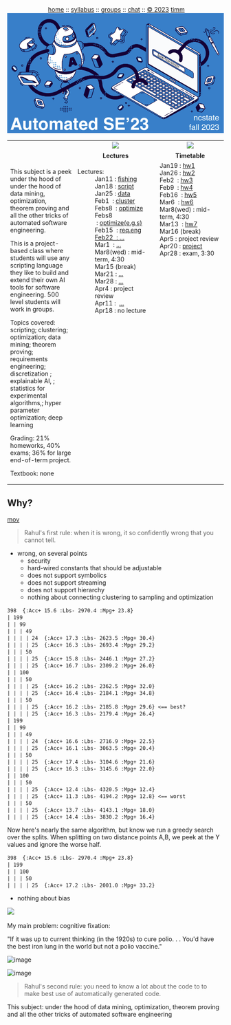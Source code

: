 <a name=top><br>
  <p align=center>&nbsp;<a href="/README.md#top">home</a> ::
  <a href="/docs/syllabus.md#top">syllabus</a> ::
  <a href="https://docs.google.com/spreadsheets/d/1YHZPRLfchksx541yaojJE_loOh2g4FaVKtrVcquoYIw/edit#gid=0">groups</a> ::
  <a href="https://discord.gg/FYwfQuNzPB">chat</a>  ::
  <a href="/LICENSE.md#top">&copy;&nbsp;2023</a> <a href="http://menzies.us">timm</a><br>
  <a href="/README.md#top"><img width=600  
     src="/etc/img/ase23.png"></a></p>





<table width="100%" border=0 align=center>
<tr>
<td></td>
<td align=center width=300><img           src="/etc/img/lectures.gif"></td>
<td align=center width=300><img  width=64 src="/etc/img/time.png"></td>
</tr>
<tr>
<td></td>
<td align=center><b>Lectures</b></td>
<td align=center><b>Timetable</b> </td>
</tr>
<tr>
<td width=500>

<p>
This subject is a peek under the hood of 
   under the hood of data mining, optimization, theorem proving and all the other tricks of automated software engineering.

<p>
This is a project-based class where students will use any scripting language they like  to build and extend their own AI tools for software engineering. 
 500 level students will work in groups.

<p>Topics covered: 
 scripting;
 clustering;
 optimization;
 data mining;
 theorem proving;
 requirements engineering;
 discretization  ;
 explainable AI, ;
 statistics for experimental algorithms,;
 hyper parameter optimization;
 deep learning

<p>Grading: 21% homeworks, 40% exams; 36% for large end-of-term project.

<p>Textbook: none


</td>
<td valign=top  xwidth="100px">

<!-- -------------------------------- -->
<dl>
<dt>
Lectures:
<dd>
Jan11&nbsp;:&nbsp;<a href="https://github.com/timm/tested/blob/main/docs/onFishing.md">fishing</a><br>
Jan18&nbsp;:&nbsp;<a href="https://github.com/timm/tested/blob/main/docs/onScript.md">script</a><br>
Jan25&nbsp;:&nbsp;<a href="https://github.com/timm/tested/blob/main/docs/onData.md">data</a><br>
Feb1 &nbsp;:&nbsp;<a href="https://github.com/timm/tested/blob/main/docs/onCluster.md">cluster</a><br>
Febs8 &nbsp;:&nbsp;<a href="https://github.com/timm/tested/blob/main/docs/onOptimize.md">optimize</a><br>
Febs8 &nbsp;:&nbsp;<a href="https://github.com/timm/tested/blob/main/docs/onOptimizeExamples.md">optimize(e.g.s)</a>
<br>
Feb15 &nbsp;:&nbsp;<a href="https://github.com/timm/tested/blob/main/docs/onRe.md">req.eng</aa><br>
Feb22 &nbsp;:&nbsp;<a href="https://github.com/timm/tested/blob/main/docs/tbd.md">...</a><br>
Mar1 &nbsp;:&nbsp;<a href="https://github.com/timm/tested/blob/main/docs/tbd.md">...</a><br>
Mar8(wed)&nbsp;:&nbsp;mid-term,&nbsp;4:30</a><br>
Mar15 (break)</a><br>
Mar21&nbsp;:&nbsp;<a href="https://github.com/timm/tested/blob/main/docs/tbd.md">...</a><br>
Mar28&nbsp;:&nbsp;<a href="https://github.com/timm/tested/blob/main/docs/tbd.md">...</a><br>
Apr4&nbsp;:&nbsp;project review</a><br>
Apr11&nbsp;:&nbsp; <a href="https://github.com/timm/tested/blob/main/docs/tbd.md">...</a><br>
Apr18&nbsp;:&nbsp;no lecture<br>
<dd>
</dl>


<!-- -------------------------------- -->

<td valign=top>
     	Jan19&nbsp;:&nbsp;<a href="https://github.com/timm/tested/blob/main/src/script.lua">hw1</a><br>
     	Jan26&nbsp;:&nbsp;<a href="https://github.com/timm/tested/blob/main/src/data.lua">hw2</a><br>
     	Feb2 &nbsp;:&nbsp;<a href="https://github.com/timm/tested/blob/main/src/cluster.lua">hw3</a><br>
     	Feb9 &nbsp;:&nbsp;<a href="https://github.com/timm/tested/blob/main/docs/onGrid.md">hw4</a><br>
     	Feb16 &nbsp;:&nbsp;<a href="https://github.com/timm/tested/blob/main/docs/onBins.md">hw5</a><br>
     	Mar6 &nbsp;:&nbsp;<a href="https://github.com/timm/tested/blob/main/docs/onExplain.md">hw6</a><br>
      Mar8(wed)&nbsp;:&nbsp;mid-term, 4:30</a><br>
     	Mar13 &nbsp;:&nbsp;<a href="https://github.com/timm/tested/blob/main/src/tbd.lua">hw7</a><br>
    	Mar16 (break)</a><br>
    	Apr5&nbsp;:&nbsp;project review</a><br>
    	Apr20&nbsp;:&nbsp;<a href="https://github.com/timm/tested/blob/main/docs/onProject.md">project</a>
        Apr28&nbsp;:&nbsp;exam, 3:30

</td>
</tr>

</table>




## Why?

[mov](https://github.com/timm/tested/raw/main/etc/mov/chaptGPT_lua_kmeans.mov)

> Rahul's first rule: when it is wrong, it so confidently wrong that you cannot tell.

- wrong, on several points
   - security 
   - hard-wired constants that should be adjustable
   - does not support symbolics
   - does not support streaming
   - does not support hierarchy 
   - nothing about connecting clustering to sampling and optimization
   
```
398  {:Acc+ 15.6 :Lbs- 2970.4 :Mpg+ 23.8}
| 199
| | 99
| | | 49
| | | | 24  {:Acc+ 17.3 :Lbs- 2623.5 :Mpg+ 30.4}
| | | | 25  {:Acc+ 16.3 :Lbs- 2693.4 :Mpg+ 29.2}
| | | 50
| | | | 25  {:Acc+ 15.8 :Lbs- 2446.1 :Mpg+ 27.2}
| | | | 25  {:Acc+ 16.7 :Lbs- 2309.2 :Mpg+ 26.0}
| | 100
| | | 50
| | | | 25  {:Acc+ 16.2 :Lbs- 2362.5 :Mpg+ 32.0}
| | | | 25  {:Acc+ 16.4 :Lbs- 2184.1 :Mpg+ 34.8}
| | | 50
| | | | 25  {:Acc+ 16.2 :Lbs- 2185.8 :Mpg+ 29.6} <== best?
| | | | 25  {:Acc+ 16.3 :Lbs- 2179.4 :Mpg+ 26.4}
| 199
| | 99
| | | 49
| | | | 24  {:Acc+ 16.6 :Lbs- 2716.9 :Mpg+ 22.5}
| | | | 25  {:Acc+ 16.1 :Lbs- 3063.5 :Mpg+ 20.4}
| | | 50
| | | | 25  {:Acc+ 17.4 :Lbs- 3104.6 :Mpg+ 21.6}
| | | | 25  {:Acc+ 16.3 :Lbs- 3145.6 :Mpg+ 22.0}
| | 100
| | | 50
| | | | 25  {:Acc+ 12.4 :Lbs- 4320.5 :Mpg+ 12.4}
| | | | 25  {:Acc+ 11.3 :Lbs- 4194.2 :Mpg+ 12.8} <== worst
| | | 50
| | | | 25  {:Acc+ 13.7 :Lbs- 4143.1 :Mpg+ 18.0}
| | | | 25  {:Acc+ 14.4 :Lbs- 3830.2 :Mpg+ 16.4}
```

Now here's nearly the same algorithm, but know we run a greedy search over the splits. When splitting on two distance points  A,B, we peek at the  Y values and ignore the worse half.

```
398  {:Acc+ 15.6 :Lbs- 2970.4 :Mpg+ 23.8}
| 199
| | 100
| | | 50
| | | | 25  {:Acc+ 17.2 :Lbs- 2001.0 :Mpg+ 33.2}
```

- nothing about bias


<img src="https://github.com/timm/tested/blob/main/etc/img/fairness.png?raw=true">


My main problem: cognitive fixation:

"If it was up to current thinking (in the 1920s)  to cure polio. . . You'd have the best iron lung in the world but not a polio vaccine."

![image](https://user-images.githubusercontent.com/29195/211912925-0a9dda23-71d6-4c48-87b0-ebb3bd1eff39.png)

![image](https://user-images.githubusercontent.com/29195/211912983-1cc21e0b-d545-4e08-af3f-bb45d3c21f09.gif)



> Rahul's second rule: you need to know a lot about the code to to make best use of automatically generated code.

This subject:  under the hood of data mining, optimization, theorem proving and all the other tricks of automated software engineering
